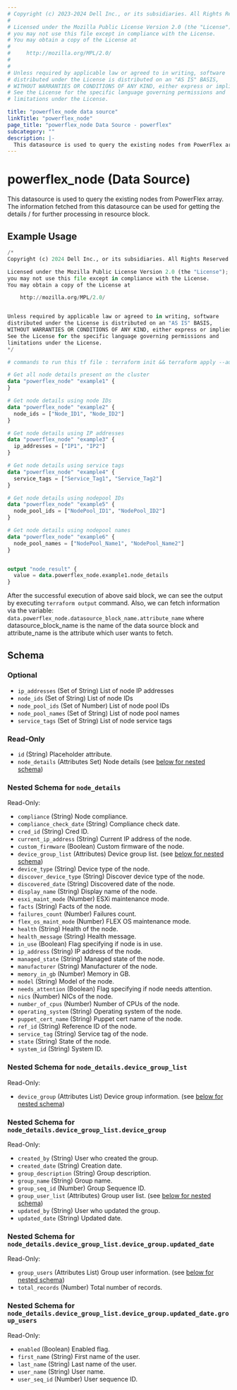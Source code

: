 ```yaml
---
# Copyright (c) 2023-2024 Dell Inc., or its subsidiaries. All Rights Reserved.
# 
# Licensed under the Mozilla Public License Version 2.0 (the "License");
# you may not use this file except in compliance with the License.
# You may obtain a copy of the License at
# 
#     http://mozilla.org/MPL/2.0/
# 
# 
# Unless required by applicable law or agreed to in writing, software
# distributed under the License is distributed on an "AS IS" BASIS,
# WITHOUT WARRANTIES OR CONDITIONS OF ANY KIND, either express or implied.
# See the License for the specific language governing permissions and
# limitations under the License.

title: "powerflex_node data source"
linkTitle: "powerflex_node"
page_title: "powerflex_node Data Source - powerflex"
subcategory: ""
description: |-
  This datasource is used to query the existing nodes from PowerFlex array. The information fetched from this datasource can be used for getting the details / for further processing in resource block.
---
```


# powerflex_node (Data Source)

This datasource is used to query the existing nodes from PowerFlex array. The information fetched from this datasource can be used for getting the details / for further processing in resource block.

## Example Usage

```terraform
/*
Copyright (c) 2024 Dell Inc., or its subsidiaries. All Rights Reserved.

Licensed under the Mozilla Public License Version 2.0 (the "License");
you may not use this file except in compliance with the License.
You may obtain a copy of the License at

    http://mozilla.org/MPL/2.0/


Unless required by applicable law or agreed to in writing, software
distributed under the License is distributed on an "AS IS" BASIS,
WITHOUT WARRANTIES OR CONDITIONS OF ANY KIND, either express or implied.
See the License for the specific language governing permissions and
limitations under the License.
*/

# commands to run this tf file : terraform init && terraform apply --auto-approve

# Get all node details present on the cluster
data "powerflex_node" "example1" {
}

# Get node details using node IDs
data "powerflex_node" "example2" {
  node_ids = ["Node_ID1", "Node_ID2"]
}

# Get node details using IP addresses
data "powerflex_node" "example3" {
  ip_addresses = ["IP1", "IP2"]
}

# Get node details using service tags
data "powerflex_node" "example4" {
  service_tags = ["Service_Tag1", "Service_Tag2"]
}

# Get node details using nodepool IDs
data "powerflex_node" "example5" {
  node_pool_ids = ["NodePool_ID1", "NodePool_ID2"]
}

# Get node details using nodepool names
data "powerflex_node" "example6" {
  node_pool_names = ["NodePool_Name1", "NodePool_Name2"]
}


output "node_result" {
  value = data.powerflex_node.example1.node_details
}
```

After the successful execution of above said block, we can see the output by executing `terraform output` command. Also, we can fetch information via the variable: `data.powerflex_node.datasource_block_name.attribute_name` where datasource_block_name is the name of the data source block and attribute_name is the attribute which user wants to fetch.

<!-- schema generated by tfplugindocs -->
## Schema

### Optional

- `ip_addresses` (Set of String) List of node IP addresses
- `node_ids` (Set of String) List of node IDs
- `node_pool_ids` (Set of Number) List of node pool IDs
- `node_pool_names` (Set of String) List of node pool names
- `service_tags` (Set of String) List of node service tags

### Read-Only

- `id` (String) Placeholder attribute.
- `node_details` (Attributes Set) Node details (see [below for nested schema](#nestedatt--node_details))

<a id="nestedatt--node_details"></a>
### Nested Schema for `node_details`

Read-Only:

- `compliance` (String) Node compliance.
- `compliance_check_date` (String) Compliance check date.
- `cred_id` (String) Cred ID.
- `current_ip_address` (String) Current IP address of the node.
- `custom_firmware` (Boolean) Custom firmware of the node.
- `device_group_list` (Attributes) Device group list. (see [below for nested schema](#nestedatt--node_details--device_group_list))
- `device_type` (String) Device type of the node.
- `discover_device_type` (String) Discover device type of the node.
- `discovered_date` (String) Discovered date of the node.
- `display_name` (String) Display name of the node.
- `esxi_maint_mode` (Number) ESXi maintenance mode.
- `facts` (String) Facts of the node.
- `failures_count` (Number) Failures count.
- `flex_os_maint_mode` (Number) FLEX OS maintenance mode.
- `health` (String) Health of the node.
- `health_message` (String) Health message.
- `in_use` (Boolean) Flag specifying if node is in use.
- `ip_address` (String) IP address of the node.
- `managed_state` (String) Managed state of the node.
- `manufacturer` (String) Manufacturer of the node.
- `memory_in_gb` (Number) Memory in GB.
- `model` (String) Model of the node.
- `needs_attention` (Boolean) Flag specifying if node needs attention.
- `nics` (Number) NICs of the node.
- `number_of_cpus` (Number) Number of CPUs of the node.
- `operating_system` (String) Operating system of the node.
- `puppet_cert_name` (String) Puppet cert name of the node.
- `ref_id` (String) Reference ID of the node.
- `service_tag` (String) Service tag of the node.
- `state` (String) State of the node.
- `system_id` (String) System ID.

<a id="nestedatt--node_details--device_group_list"></a>
### Nested Schema for `node_details.device_group_list`

Read-Only:

- `device_group` (Attributes List) Device group information. (see [below for nested schema](#nestedatt--node_details--device_group_list--device_group))

<a id="nestedatt--node_details--device_group_list--device_group"></a>
### Nested Schema for `node_details.device_group_list.device_group`

Read-Only:

- `created_by` (String) User who created the group.
- `created_date` (String) Creation date.
- `group_description` (String) Group description.
- `group_name` (String) Group name.
- `group_seq_id` (Number) Group Sequence ID.
- `group_user_list` (Attributes) Group user list. (see [below for nested schema](#nestedatt--node_details--device_group_list--device_group--group_user_list))
- `updated_by` (String) User who updated the group.
- `updated_date` (String) Updated date.

<a id="nestedatt--node_details--device_group_list--device_group--group_user_list"></a>
### Nested Schema for `node_details.device_group_list.device_group.updated_date`

Read-Only:

- `group_users` (Attributes List) Group user information. (see [below for nested schema](#nestedatt--node_details--device_group_list--device_group--updated_date--group_users))
- `total_records` (Number) Total number of records.

<a id="nestedatt--node_details--device_group_list--device_group--updated_date--group_users"></a>
### Nested Schema for `node_details.device_group_list.device_group.updated_date.group_users`

Read-Only:

- `enabled` (Boolean) Enabled flag.
- `first_name` (String) First name of the user.
- `last_name` (String) Last name of the user.
- `user_name` (String) User name.
- `user_seq_id` (Number) User sequence ID.


